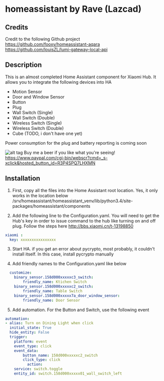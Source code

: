 # homeassistant by Rave (Lazcad)

Credits
---------------
Credit to the following Github project
https://github.com/fooxy/homeassistant-aqara
https://github.com/louisZL/lumi-gateway-local-api

Description
---------------
This is an almost completed Home Assistant component for Xiaomi Hub. It allows you to integrate the following devices into HA

- Motion Sensor
- Door and Window Sensor
- Button
- Plug
- Wall Switch (Single)
- Wall Switch (Double)
- Wireless Switch (Single)
- Wireless Switch (Double)
- Cube (TODO, i don't have one yet)

Power consumption for the plug and battery reporting is coming soon

![alt tag](http://lazcad.com/content/images/beer.png)
Buy me a beer if you like what you're seeing!
https://www.paypal.com/cgi-bin/webscr?cmd=_s-xclick&hosted_button_id=R3P4SPQ7LHXMN

Installation
---------------

1. First, copy all the files into the Home Assistant root location. Yes, it only works in the location below
/srv/homeassistant/homeassistant_venv/lib/python3.4/site-packages/homeassistant/components

2. Add the following line to the Configuration.yaml. You will need to get the Hub's key in order to issue command to the hub like turning on and off plug. Follow the steps here http://bbs.xiaomi.cn/t-13198850
  ```yaml
  xiaomi :
    key: xxxxxxxxxxxxxxxx
  ```
3. Start HA. if you get an error about pycrypto, most probably, it couldn't install itself. In this case, install pycrypto manually

4. Add friendly names to the Configuration.yaml like below
  ```yaml
    customize:
      binary_sensor.158d000xxxxxc3_switch:
          friendly_name: Ktichen Switch
      binary_sensor.158d000xxxxxc2_switch:
          friendly_name: Table Switch
      binary_sensor.158d000xxxxx7a_door_window_sensor:
          friendly_name: Door Sensor
  ```
        
5. Add automation. For the Button and Switch, use the following event
  ```yaml
  automation:
  - alias: Turn on Dining Light when click
    initial_state: True
    hide_entity: False
    trigger:
      platform: event
      event_type: click
      event_data:
          button_name: 158d000xxxxxc2_switch
          click_type: click
            action:
      service: switch.toggle
      entity_id: switch.158d000xxxxx01_wall_switch_left
  ```
